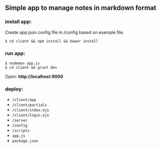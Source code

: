 
## Simple app to manage notes in markdown format ##

### install app: ###

Create app.json config file in /config based on example file.

```
$ cd client && npm install && bower install
```

### run app: ###

```
$ nodemon app.js
$ cd client && grunt dev
```

Open: **http://localhost:9000**

### deploy: ###
* `/client/app`
* `/client/partials`
* `/client/index.ejs`
* `/client/login.ejs`
* `/server`
* `/config`
* `/scripts`
* `app.js`
* `package.json`
